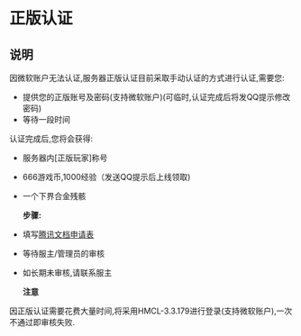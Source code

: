# 正版认证

## 说明

因微软账户无法认证,服务器正版认证目前采取手动认证的方式进行认证,需要您:

* 提供您的正版账号及密码\(支持微软账户\)\(可临时,认证完成后将发QQ提示修改密码\)  
* 等待一段时间  

认证完成后,您将会获得:

* 服务器内\[正版玩家\]称号
* 666游戏币,1000经验（发送QQ提示后上线领取\)
* 一个下界合金残骸  

  **步骤:**

* 填写[腾讯文档申请表](https://docs.qq.com/form/page/DVlBLR2VsR2pYQ21v?_w_tencentdocx_form=1)
* 等待服主/管理员的审核
* 如长期未审核,请联系服主

  **注意**

因正版认证需要花费大量时间,将采用HMCL-3.3.179进行登录\(支持微软账户\),一次不通过即审核失败.

